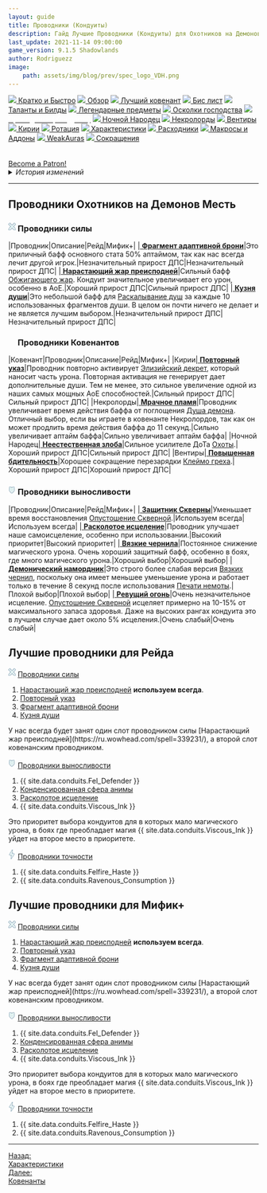 ```yaml
---
layout: guide
title: Проводники (Кондуиты)
description: Гайд Лучшие Проводники (Кондуиты) для Охотников на Демонов Месть 9.1.5 PvE Shadowlands
last_update: 2021-11-14 09:00:00
game_version: 9.1.5 Shadowlands 
author: Rodriguezz
image:
    path: assets/img/blog/prev/spec_logo_VDH.png
---
```


<div id="smooth-nav-outer">
<a href="{{ site.url }}/guide/vengeance/quick_faq.html"><img src="https://wow.zamimg.com/images/wow/icons/medium/wow_token01.jpg"> Кратко и Быстро</a>
<a href="{{ site.url }}/guide/vengeance/overview.html"><img src="https://wow.zamimg.com/images/wow/icons/medium/inv_misc_spyglass_02.jpg"> Обзор</a>
<a href="{{ site.url }}/guide/vengeance/covenant.html"><img src="https://wow.zamimg.com/images/wow/icons/medium/achievement_mythicdungeons_shadowlands.jpg"> Лучший ковенант</a>
<a href="{{ site.url }}/guide/vengeance/gear.html"><img src="https://wow.zamimg.com/images/wow/icons/medium/inv_chest_chain_03.jpg"> Бис лист</a>
<a href="{{ site.url }}/guide/vengeance/talent-builds.html"><img src="https://wow.zamimg.com/images/wow/icons/medium/ability_marksmanship.jpg"> Таланты и Билды</a>
<a href="{{ site.url }}/guide/vengeance/legendaries-shadowlands.html"><img src="https://wow.zamimg.com/images/wow/icons/medium/runesmith_icon.jpg"> Легендарные предметы</a>
<a href="{{ site.url }}/guide/vengeance/domination-set-bonuses.html"><img src="https://wow.zamimg.com/images/wow/icons/medium/wow_token01.jpg"> Осколки господства</a>
<a href="{{ site.url }}/guide/vengeance/conduits-shadowlands.html"><img src="https://wow.zamimg.com/images/wow/icons/medium/ability_rogue_rollthebones02.jpg"><span style="color: white;"> Проводники (Кондуиты)</span></a>
<a href="{{ site.url }}/guide/vengeance/night-fae.html"><img src="https://wow.zamimg.com/images/wow/icons/medium/ui_sigil_nightfae.jpg"> Ночной Народец</a>
<a href="{{ site.url }}/guide/vengeance/necrolord.html"><img src="https://wow.zamimg.com/images/wow/icons/medium/ui_sigil_necrolord.jpg"> Некролорды</a>
<a href="{{ site.url }}/guide/vengeance/venthyr.html"><img src="https://wow.zamimg.com/images/wow/icons/medium/ui_sigil_venthyr.jpg"> Вентиры</a>
<a href="{{ site.url }}/guide/vengeance/kyrian.html"><img src="https://wow.zamimg.com/images/wow/icons/medium/ui_sigil_kyrian.jpg"> Кирии</a>
<a href="{{ site.url }}/guide/vengeance/rotation-priority.html"><img src="https://wow.zamimg.com/images/wow/icons/medium/wow_token01.jpg"> Ротация</a>
<a href="{{ site.url }}/guide/vengeance/stats.html"><img src="https://wow.zamimg.com/images/wow/icons/medium/inv_inscription_80_warscroll_intellect.jpg"> Характеристики</a>
<a href="{{ site.url }}/guide/vengeance/consumables.html"><img src="https://wow.zamimg.com/images/wow/icons/medium/inv_potion_92.jpg"> Расходники</a>
<a href="{{ site.url }}/guide/vengeance/macros-addons.html"><img src="https://wow.zamimg.com/images/wow/icons/medium/inv_eng_gearspringparts.jpg"> Макросы и Аддоны</a>
<a href="{{ site.url }}/guide/vengeance/weakauras.html"><img src="https://wow.zamimg.com/images/wow/icons/medium/spell_holy_auramastery.jpg"> WeakAuras</a>
<a href="{{ site.url }}/guide/vengeance/common-terms.html"><img src="https://wow.zamimg.com/images/wow/icons/medium/ui_chat.jpg"> Сокращения</a>
</div>
<br>


<br>
<a href="https://www.patreon.com/bePatron?u=43917749"  data-patreon-widget-type="become-patron-button">Become a Patron!</a><script async src="https://c6.patreon.com/becomePatronButton.bundle.js"></script>

<details>
 <summary><i>История изменений</i></summary>
    <details open>
     <summary><i>Патч 9.1</i></summary>
      <ul>
        <li><a href="https://ru.wowhead.com/item=183463">Неестественная злоба</a> - Теперь усиливает урон от ДоТа Охоты.</li>
        <li>Добавлен новый Кондуит <a href="https://ru.wowhead.com/spell=357902">Фрагмент адаптивной брони</a> - Когда вы получаете исцеление от другого игрока, ваша основная характеристика повышается на 2-3.6% на 15 секунд. Срабатывает не чаще раза в 30 секунд.</li>
        <li>Добавлен новый Кондуит <a href="https://ru.wowhead.com/spell=357888">Сфера концентрированной анимы</a> - Когда вы получаете урон, вы восполняете 2.5-4.5% максимального запаса здоровья. Срабатывает не чаще раза в 10 секунд. </li>
      </ul>
    </details>
</details>

<hr>

## Проводники Охотников на Демонов Месть

### <img src="/assets/img/guide/havoc/potency.png" width="15" height="100%"> Проводники силы

<div class="table-box" markdown="1">

|Проводник|Описание|Рейд|Мифик+|
|<a href="https://ru.wowhead.com/spell=357902" target="blank" data-wh-icon-size="medium" > **Фрагмент адаптивной брони**</a>|Это приличный бафф основного стата 50% аптаймом, так как нас всегда лечит другой игрок.|Незначительный прирост ДПС|Незначительный прирост ДПС|
|<a href="https://ru.wowhead.com/spell=339231" target="blank" data-wh-icon-size="medium" > **Нарастающий жар преисподней**</a>|Сильный бафф [Обжигающего жар](https://ru.wowhead.com/spell=258920/). Кондуит значительное увеличивает его урон, особенно в AoE.|Хороший прирост ДПС|Сильный прирост ДПС|
|<a href="https://ru.wowhead.com/spell=339423" target="blank" data-wh-icon-size="medium" > **Кузня души**</a>|Это небольшой бафф для [Раскалывание душ](https://ru.wowhead.com/spell=228477) за каждые 10 использованных фрагментов души. В целом он почти ничего не делает и не является лучшим выбором.|Незначительный прирост ДПС|Незначительный прирост ДПС|

</div>

### <img src="https://wow.zamimg.com/images/wow/icons/medium/achievement_mythicdungeons_shadowlands.jpg" width="15" height="100%"> Проводники Ковенантов

<div class="table-box" markdown="1">

|Ковенант|Проводник|Описание|Рейд|Мифик+|
|<span class="c8">Кирии</span>|<a href="https://ru.wowhead.com/spell=339895" target="blank" data-wh-icon-size="medium" > **Повторный указ**</a>|Проводник повторно активирует [Элизийский декрет](https://ru.wowhead.com/spell=306830), который наносит часть урона. Повторная активация не генерирует дает дополнительные души. Тем не менее, это сильное увеличение одной из наших самых мощных АоЕ способностей.|Сильный прирост ДПС|Сильный прирост ДПС|
|<span class="r3">Некролорды</span>|<a href="https://ru.wowhead.com/spell=340063" target="blank" data-wh-icon-size="medium" > **Мрачное пламя**</a>|Проводник увеличивает время действия баффа от поглощения [Душа демона](https://ru.wowhead.com/spell=347765). Отличный выбор, если вы играете в ковенанте <span class="r3">Некролордов</span>, так как он может продлить время действия баффа до 11 секунд.|Сильно увеличивает аптайм баффа|Сильно увеличивает аптайм баффа|
|<span class="c12">Ночной Народец</span>|<a href="https://ru.wowhead.com/spell=344358" target="blank" data-wh-icon-size="medium" > **Неестественная злоба**</a>|Сильное усилителе ДоТа [Охоты](https://ru.wowhead.com/spell=323639).|Хороший прирост ДПС|Сильный прирост ДПС|
|<span class="q10">Вентиры</span>|<a href="https://ru.wowhead.com/spell=340028" target="blank" data-wh-icon-size="medium" > **Повышенная бдительность**</a>|Хорошее сокращение перезарядки [Клеймо греха](https://ru.wowhead.com/spell=317009).|Хороший прирост ДПС|Хороший прирост ДПС|

</div>

### <img src="/assets/img/guide/havoc/endurance.png" width="15" height="100%"> Проводники выносливости

<div class="table-box" markdown="1">

|Проводник|Описание|Рейд|Мифик+|
|<a href="https://ru.wowhead.com/spell=338671" target="blank" data-wh-icon-size="medium" > **Защитник Скверны**</a>|Уменьшает время восстановления [Опустошение Скверной](https://ru.wowhead.com/spell=198212084589).|Используем всегда|Используем всегда|
|<a href="https://ru.wowhead.com/spell=338793" target="blank" data-wh-icon-size="medium" > **Расколотое исцеление**</a>|Проводник улучшает наше самоисцеление, особенно при использовании.|Высокий приоритет|Высокий приоритет|
|<a href="https://ru.wowhead.com/spell=338682" target="blank" data-wh-icon-size="medium" > **Вязкие чернила**</a>|Постоянное снижение магического урона. Очень хороший защитный бафф, особенно в боях, где много магического урона.|Хороший выбор|Хороший выбор|
|<a href="https://ru.wowhead.com/spell=339587" target="blank" data-wh-icon-size="medium" > **Демонический намордник**</a>|Это строго более слабая версия [Вязких чернил](https://ru.wowhead.com/spell=338682), поскольку она имеет меньшее уменьшение урона и работает только в течение 8 секунд после использования [Печати немоты](https://ru.wowhead.com/spell=202137).|Плохой выбор|Плохой выбор|
|<a href="https://ru.wowhead.com/spell=339644" target="blank" data-wh-icon-size="medium" > **Ревущий огонь**</a>|Очень незначительное исцеление. [Опустошение Скверной](https://ru.wowhead.com/spell=212084/) исцеляет примерно на 10-15% от максимального запаса здоровья. Даже на высоких рангах кондуита это в лучшем случае дает около 5% исцеления.|Очень слабый|Очень слабый|

</div>

## Лучшие проводники для Рейда

<img src="/assets/img/guide/havoc/potency.png" width="15" height="100%"> <u>Проводники силы</u>

1. [Нарастающий жар преисподней](https://ru.wowhead.com/spell=339231/)  **используем всегда**.
1. [Повторный указ](https://ru.wowhead.com/spell=339895/) 
1. [Фрагмент адаптивной брони](https://ru.wowhead.com/spell=357902/) 
1. [Кузня души](https://ru.wowhead.com/spell=339423/) 

<p class="tanknotes-section-error" markdown="1">
У нас всегда будет занят один слот проводником силы [Нарастающий жар преисподней](https://ru.wowhead.com/spell=339231/), а второй слот ковенанским проводником. 
</p>

<img src="/assets/img/guide/havoc/endurance.png" width="15" height="100%"> <u>Проводники выносливости</u>

1. {{ site.data.conduits.Fel_Defender }}
1. [Конденсированная сфера анимы](https://ru.wowhead.com/spell=357888)
1. [Расколотое исцеление](https://ru.wowhead.com/spell=338793/)
1. {{ site.data.conduits.Viscous_Ink }}

<p class="tanknotes-section-error" markdown="1">
Это приоритет выбора кондуитов для в которых мало магического урона, в боях где преобладает магия {{ site.data.conduits.Viscous_Ink }} уйдет на второе место в приоритете. 
</p>

<img src="/assets/img/guide/havoc/finesse.png" width="15" height="100%"> <u>Проводники точности</u>

1. {{ site.data.conduits.Felfire_Haste }}
1. {{ site.data.conduits.Ravenous_Consumption }}

## Лучшие проводники для Мифик+

<img src="/assets/img/guide/havoc/potency.png" width="15" height="100%"> <u>Проводники силы</u>

1. [Нарастающий жар преисподней](https://ru.wowhead.com/spell=339231/)  **используем всегда**.
1. [Повторный указ](https://ru.wowhead.com/spell=339895/) 
1. [Фрагмент адаптивной брони](https://ru.wowhead.com/spell=357902/) 
1. [Кузня души](https://ru.wowhead.com/spell=339423/) 

<p class="tanknotes-section-error" markdown="1">
У нас всегда будет занят один слот проводником силы [Нарастающий жар преисподней](https://ru.wowhead.com/spell=339231/), а второй слот ковенанским проводником. 
</p>

<img src="/assets/img/guide/havoc/endurance.png" width="15" height="100%"> <u>Проводники выносливости</u>

1. {{ site.data.conduits.Fel_Defender }}
1. [Конденсированная сфера анимы](https://ru.wowhead.com/spell=357888)
1. [Расколотое исцеление](https://ru.wowhead.com/spell=338793/)
1. {{ site.data.conduits.Viscous_Ink }}

<p class="tanknotes-section-error" markdown="1">
Это приоритет выбора кондуитов для в которых мало магического урона, в боях где преобладает магия {{ site.data.conduits.Viscous_Ink }} уйдет на второе место в приоритете. 
</p>

<img src="/assets/img/guide/havoc/finesse.png" width="15" height="100%"> <u>Проводники точности</u>

1. {{ site.data.conduits.Felfire_Haste }}
1. {{ site.data.conduits.Ravenous_Consumption }}

<hr>

<div class="minibox minibox-left"><a href="{{ site.url }}/guide/vengeance/stats.html">Назад:<br>Характеристики</a></div> 
<div class="minibox"><a href="{{ site.url }}/guide/vengeance/covenant.html">Далее:<br>Ковенанты</a></div>

<br>










